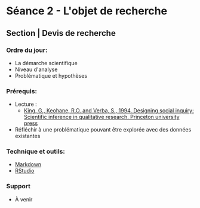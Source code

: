# Séance 2 - L'objet de recherche
## Section | Devis de recherche

### Ordre du jour:
- La démarche scientifique
- Niveau d'analyse
- Problématique et hypothèses

### Prérequis:
- Lecture :
    - [King, G., Keohane, R.O. and Verba, S., 1994. Designing social inquiry: Scientific inference in qualitative research. Princeton university press]()
- Réfléchir à une problématique pouvant être explorée avec des données existantes

### Technique et outils:
- [Markdown](https://guides.github.com/features/mastering-markdown/)
- [RStudio](https://rstudio.com/products/rstudio/)

### Support
- À venir
